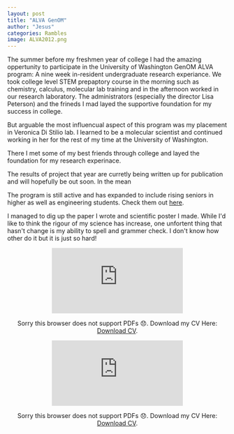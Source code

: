 ```yaml
---
layout: post
title: "ALVA GenOM"
author: "Jesus"
categories: Rambles
image: ALVA2012.png
---
```


The summer before my freshmen year of college I had the amazing oppertunity to participate in the University of Washington GenOM ALVA program: A nine week in-resident undergraduate research experiance. We took college level STEM prepaptory course in the morning such as chemistry, calculus, molecular lab training and in the afternoon worked in our research laboratory. The administrators (especially the director Lisa Peterson) and the frineds I mad layed the supportive foundation for my success in college. 

But arguable the most influencual aspect of this program was my placement in Veronica Di Stilio lab. I learned to be a molecular scientist and continued working in her for the rest of my time at the University of Washington. 

There I met some of my best friends through college and layed the foundation for my research experinace. 

The results of project that year are curretly being written up for publication and will hopefully be out soon. In the mean 


The program is still active and has expanded to include rising seniors in higher as well as engineering students. Check them out [here](http://depts.washington.edu/genomics/index.shtml?58,33). 


I managed to dig up the paper I wrote and scientific poster I made. While I'd like to think the rigour of my science has increase, one unfortent thing that hasn't change is my ability to spell and grammer check. I don't know how other do it but it is just so hard! 


<p align="center">
<object data="https://jesusthebotanist.github.io/assets/pdfs/ALVA2012_Poster.pdf" type="application/pdf" width="700px" height="700px">
    <embed src="https://drive.google.com/viewerng/viewer?embedded=true&url=https://jesusthebotanist.github.io/assets/pdfs/ALVA2012_Poster.pdf">
        <p> Sorry this browser does not support PDFs 😞. Download my CV Here: <a href="https://jesusthebotanist.github.io/assets/pdfs/ALVA2012_Poster.pdf">Download CV</a>.</p>
    </embed>
</object>


<p align="center">
<object data="https://jesusthebotanist.github.io/assets/pdfs/ALVA2012_Poster.pdf" type="application/pdf" width="700px" height="700px">
    <embed src="https://drive.google.com/viewerng/viewer?embedded=true&url=https://jesusthebotanist.github.io/assets/pdfs/ALVA2012_Poster.pdf">
        <p> Sorry this browser does not support PDFs 😞. Download my CV Here: <a href="https://jesusthebotanist.github.io/assets/pdfs/ALVA2012_paper.pdf">Download CV</a>.</p>
    </embed>
</object>
